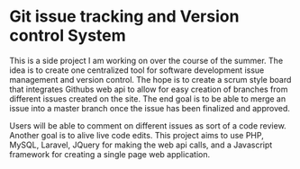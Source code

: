 # Git issue tracking and Version control System

This is a side project I am working on over the course of the summer. The idea is to create one centralized tool for software development issue management and version control. The hope is to create a scrum style board that integrates Githubs web api to allow for easy creation of branches from different issues created on the site. The end goal is to be able to merge an issue into a master branch once the issue has been finalized and approved. 

Users will be able to comment on different issues as sort of a code review. Another goal is to alive live code edits. This project aims to use PHP, MySQL, Laravel, JQuery for making the web api calls, and a Javascript framework for creating a single page web application. 
